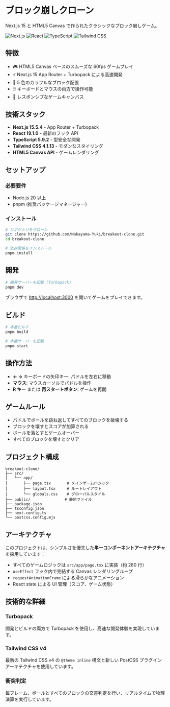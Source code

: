 # ブロック崩しクローン

Next.js 15 と HTML5 Canvas で作られたクラシックなブロック崩しゲーム。

![Next.js](https://img.shields.io/badge/Next.js-15.5.4-black)
![React](https://img.shields.io/badge/React-19.1.0-blue)
![TypeScript](https://img.shields.io/badge/TypeScript-5.9.2-blue)
![Tailwind CSS](https://img.shields.io/badge/Tailwind-4.1.13-38bdf8)

## 特徴

- 🎮 HTML5 Canvas ベースのスムーズな 60fps ゲームプレイ
- ⚡ Next.js 15 App Router + Turbopack による高速開発
- 🎨 5 色のカラフルなブロック配置
- 🖱️ キーボードとマウスの両方で操作可能
- 📱 レスポンシブなゲームキャンバス

## 技術スタック

- **Next.js 15.5.4** - App Router + Turbopack
- **React 19.1.0** - 最新のフック API
- **TypeScript 5.9.2** - 型安全な開発
- **Tailwind CSS 4.1.13** - モダンなスタイリング
- **HTML5 Canvas API** - ゲームレンダリング

## セットアップ

### 必要要件

- Node.js 20 以上
- pnpm (推奨パッケージマネージャー)

### インストール

```bash
# リポジトリをクローン
git clone https://github.com/Nakayama-Yuki/breakout-clone.git
cd breakout-clone

# 依存関係をインストール
pnpm install
```

## 開発

```bash
# 開発サーバーを起動 (Turbopack)
pnpm dev
```

ブラウザで [http://localhost:3000](http://localhost:3000) を開いてゲームをプレイできます。

## ビルド

```bash
# 本番ビルド
pnpm build

# 本番サーバーを起動
pnpm start
```

## 操作方法

- **← →** キーボードの矢印キー: パドルを左右に移動
- **マウス**: マウスカーソルでパドルを操作
- **R キー** または **再スタートボタン**: ゲームを再開

## ゲームルール

- パドルでボールを跳ね返してすべてのブロックを破壊する
- ブロックを壊すとスコアが加算される
- ボールを落とすとゲームオーバー
- すべてのブロックを壊すとクリア

## プロジェクト構成

```
breakout-clone/
├── src/
│   └── app/
│       ├── page.tsx       # メインゲームロジック
│       ├── layout.tsx     # ルートレイアウト
│       └── globals.css    # グローバルスタイル
├── public/               # 静的ファイル
├── package.json
├── tsconfig.json
├── next.config.ts
└── postcss.config.mjs
```

## アーキテクチャ

このプロジェクトは、シンプルさを優先した**単一コンポーネントアーキテクチャ**を採用しています：

- すべてのゲームロジックは `src/app/page.tsx` に実装（約 280 行）
- `useEffect` フック内で完結する Canvas レンダリングループ
- `requestAnimationFrame` による滑らかなアニメーション
- React state による UI 管理（スコア、ゲーム状態）

## 技術的な詳細

### Turbopack

開発とビルドの両方で Turbopack を使用し、高速な開発体験を実現しています。

### Tailwind CSS v4

最新の Tailwind CSS v4 の `@theme inline` 構文と新しい PostCSS プラグインアーキテクチャを使用しています。

### 衝突判定

毎フレーム、ボールとすべてのブロックの交差判定を行い、リアルタイムで物理演算を実行しています。